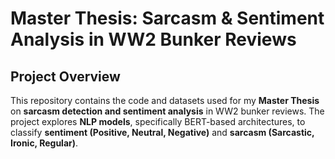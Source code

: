 # Master Thesis: Sarcasm & Sentiment Analysis in WW2 Bunker Reviews

## Project Overview
This repository contains the code and datasets used for my **Master Thesis** on **sarcasm detection and sentiment analysis** in WW2 bunker reviews. The project explores **NLP models**, specifically BERT-based architectures, to classify **sentiment (Positive, Neutral, Negative)** and **sarcasm (Sarcastic, Ironic, Regular)**.


